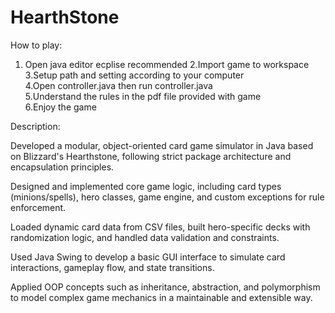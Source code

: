 # HearthStone

How to play:
  1. Open java editor ecplise recommended
  2.Import game to workspace  
  3.Setup path and setting according to your computer  
  4.Open controller.java then run controller.java  
  5.Understand the rules in the pdf file provided with game  
  6.Enjoy the game  

Description:

Developed a modular, object-oriented card game simulator in Java based on Blizzard's Hearthstone, following strict package architecture and encapsulation principles.

Designed and implemented core game logic, including card types (minions/spells), hero classes, game engine, and custom exceptions for rule enforcement.

Loaded dynamic card data from CSV files, built hero-specific decks with randomization logic, and handled data validation and constraints.

Used Java Swing to develop a basic GUI interface to simulate card interactions, gameplay flow, and state transitions.

Applied OOP concepts such as inheritance, abstraction, and polymorphism to model complex game mechanics in a maintainable and extensible way.
